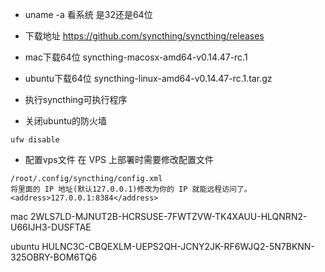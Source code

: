 + uname -a 看系统 是32还是64位
+ 下载地址 https://github.com/syncthing/syncthing/releases
+ mac下载64位 syncthing-macosx-amd64-v0.14.47-rc.1
+ ubuntu下载64位 syncthing-linux-amd64-v0.14.47-rc.1.tar.gz
+ 执行syncthing可执行程序

+ 关闭ubuntu的防火墙

```
ufw disable
```
+ 配置vps文件 在 VPS 上部署时需要修改配置文件

```
/root/.config/syncthing/config.xml
将里面的 IP 地址(默认127.0.0.1)修改为你的 IP 就能远程访问了。
<address>127.0.0.1:8384</address>
```



mac 2WLS7LD-MJNUT2B-HCRSUSE-7FWTZVW-TK4XAUU-HLQNRN2-U66IJH3-DUSFTAE

ubuntu HULNC3C-CBQEXLM-UEPS2QH-JCNY2JK-RF6WJQ2-5N7BKNN-325OBRY-BOM6TQ6